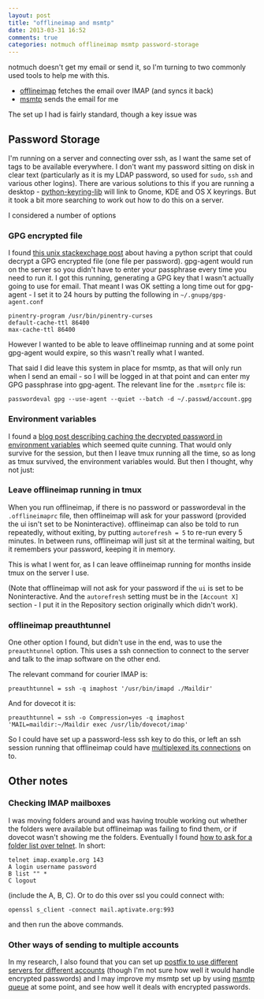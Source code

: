 ```yaml
---
layout: post
title: "offlineimap and msmtp"
date: 2013-03-31 16:52
comments: true
categories: notmuch offlineimap msmtp password-storage
---
```

notmuch doesn't get my email or send it, so I'm turning to two commonly used tools to help me with this.

* [offlineimap](http://docs.offlineimap.org/en/latest/MANUAL.html) fetches the email over IMAP (and syncs it back)
* [msmtp](http://msmtp.sourceforge.net/) sends the email for me

The set up I had is fairly standard, though a key issue was 

## Password Storage

I'm running on a server and connecting over ssh, as I want the same set of tags to be available everywhere.  I don't want my password sitting on disk in clear text (particularly as it is my LDAP password, so used for `sudo`, `ssh` and various other logins).  There are various solutions to this if you are running a desktop - [python-keyring-lib](https://bitbucket.org/kang/python-keyring-lib) will link to Gnome, KDE and OS X keyrings.  But it took a bit more searching to work out how to do this on a server.

I considered a number of options

### GPG encrypted file

I found [this unix stackexchage post](http://unix.stackexchange.com/a/48355/668) about having a python script that could decrypt a GPG encrypted file (one file per password).  gpg-agent would run on the server so you didn't have to enter your passphrase every time you need to run it.  I got this running, generating a GPG key that I wasn't actually going to use for email.  That meant I was OK setting a long time out for gpg-agent - I set it to 24 hours by putting the following in `~/.gnupg/gpg-agent.conf`

    pinentry-program /usr/bin/pinentry-curses
    default-cache-ttl 86400
    max-cache-ttl 86400

However I wanted to be able to leave offlineimap running and at some point gpg-agent would expire, so this wasn't really what I wanted.

That said I did leave this system in place for msmtp, as that will only run when I send an email - so I will be logged in at that point and can enter my GPG passphrase into gpg-agent.  The relevant line for the `.msmtprc` file is:

    passwordeval gpg --use-agent --quiet --batch -d ~/.passwd/account.gpg

### Environment variables

I found a [blog post describing caching the decrypted password in environment variables](https://blog.erroneousthoughts.org/461-2/) which seemed quite cunning.  That would only survive for the session, but then I leave tmux running all the time, so as long as tmux survived, the environment variables would.  But then I thought, why not just:

### Leave offlineimap running in tmux

When you run offlineimap, if there is no password or passwordeval in the `.offlineimaprc` file, then offlineimap will ask for your password (provided the ui isn't set to be Noninteractive).  offlineimap can also be told to run repeatedly, without exiting, by putting `autorefresh = 5` to re-run every 5 minutes.  In between runs, offlineimap will just sit at the terminal waiting, but it remembers your password, keeping it in memory.

This is what I went for, as I can leave offlineimap running for months inside tmux on the server I use.

(Note that offlineimap will not ask for your password if the `ui` is set to be Noninteractive.  And the `autorefresh` setting must be in the `[Account X]` section - I put it in the Repository section originally which didn't work).

### offlineimap preauthtunnel

One other option I found, but didn't use in the end, was to use the `preauthtunnel` option.  This uses a ssh connection to connect to the server and talk to the imap software on the other end.

The relevant command for courier IMAP is:

    preauthtunnel = ssh -q imaphost '/usr/bin/imapd ./Maildir'

And for dovecot it is:

    preauthtunnel = ssh -o Compression=yes -q imaphost 'MAIL=maildir:~/Maildir exec /usr/lib/dovecot/imap'

So I could have set up a password-less ssh key to do this, or left an ssh session running that offlineimap could have [multiplexed its connections](http://protempore.net/~calvins/howto/ssh-connection-sharing/) on to.

## Other notes

### Checking IMAP mailboxes

I was moving folders around and was having trouble working out whether the folders were available but offlineimap was failing to find them, or if dovecot wasn't showing me the folders.  Eventually I found [how to ask for a folder list over telnet](http://wiki.dovecot.org/MissingMailboxes). In short:

    telnet imap.example.org 143
    A login username password
    B list "" *
    C logout

(include the A, B, C).  Or to do this over ssl you could connect with:

    openssl s_client -connect mail.aptivate.org:993

and then run the above commands.

### Other ways of sending to multiple accounts

In my research, I also found that you can set up [postfix to use different servers for different accounts](http://paul.frields.org/2009/07/12/best-in-show/) (though I'm not sure how well it would handle encrypted passwords) and I may improve my msmtp set up by using [msmtp queue](https://wiki.archlinux.org/index.php/Msmtp#Using_msmtp_offline) at some point, and see how well it deals with encrypted passwords.
